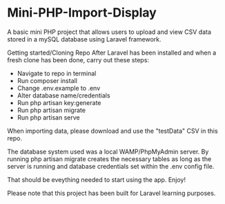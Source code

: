 # Mini-PHP-Import-Display
A basic mini PHP project that allows users to upload and view CSV data stored in a mySQL database using Laravel framework.

Getting started/Cloning Repo
After Laravel has been installed and when a fresh clone has been done, carry out these steps:

- Navigate to repo in terminal
- Run composer install
- Change .env.example to .env
- Alter database name/credentials
- Run php artisan key:generate
- Run php artisan migrate
- Run php artisan serve

When importing data, please download and use the "testData" CSV in this repo.

The database system used was a local WAMP/PhpMyAdmin server. By running php artisan migrate creates the necessary tables as long as the server is running and database credentials set within the .env config file.

That should be eveything needed to start using the app. Enjoy!

Please note that this project has been built for Laravel learning purposes.

